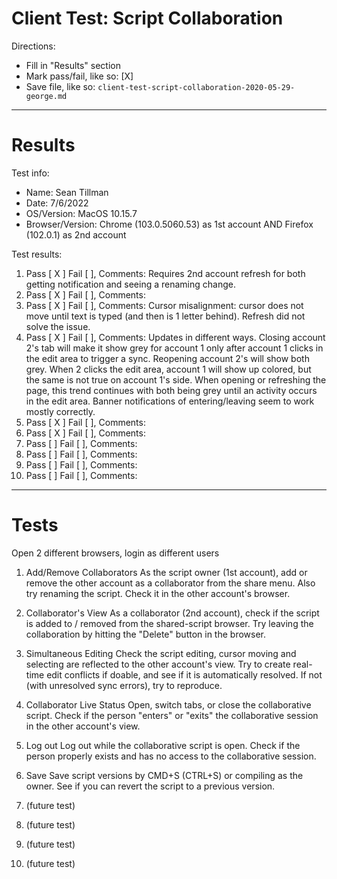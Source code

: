 # Client Test: Script Collaboration

Directions:
- Fill in "Results" section
- Mark pass/fail, like so: [X]
- Save file, like so: `client-test-script-collaboration-2020-05-29-george.md`

------------------------------------------------------------------------------
# Results

Test info:
- Name: Sean Tillman
- Date: 7/6/2022
- OS/Version: MacOS 10.15.7
- Browser/Version: Chrome (103.0.5060.53) as 1st account AND Firefox (102.0.1) as 2nd account

Test results:

1. Pass [ X ] Fail [ ], Comments: Requires 2nd account refresh for both getting notification and seeing a renaming change.
2. Pass [ X ] Fail [ ], Comments: 
3. Pass [ X ] Fail [ ], Comments: Cursor misalignment: cursor does not move until text is typed (and then is 1 letter behind). Refresh did not solve the issue.
4. Pass [ X ] Fail [ ], Comments: Updates in different ways. Closing account 2's tab will make it show grey for account 1 only after account 1 clicks in the edit area to trigger a sync. Reopening account 2's will show both grey. When 2 clicks the edit area, account 1 will show up colored, but the same is not true on account 1's side. When opening or refreshing the page, this trend continues with both being grey until an activity occurs in the edit area. Banner notifications of entering/leaving seem to work mostly correctly.
5. Pass [ X ] Fail [ ], Comments: 
6. Pass [ X ] Fail [ ], Comments: 
7. Pass [ ] Fail [ ], Comments: 
8. Pass [ ] Fail [ ], Comments: 
9. Pass [ ] Fail [ ], Comments: 
10. Pass [ ] Fail [ ], Comments: 

------------------------------------------------------------------------------
# Tests

Open 2 different browsers, login as different users

1. Add/Remove Collaborators
As the script owner (1st account), add or remove the other account as a 
collaborator from the share menu. Also try renaming the script. Check it in the 
other account's browser.

2. Collaborator's View
As a collaborator (2nd account), check if the script is added to / removed 
from the shared-script browser. Try leaving the collaboration by hitting the 
"Delete" button in the browser.

3. Simultaneous Editing
Check the script editing, cursor moving and selecting are reflected to the 
other account's view. Try to create real-time edit conflicts if doable, and 
see if it is automatically resolved. If not (with unresolved sync errors), 
try to reproduce.

4. Collaborator Live Status
Open, switch tabs, or close the collaborative script. Check if the person 
"enters" or "exits" the collaborative session in the other account's view.

5. Log out
Log out while the collaborative script is open. Check if the person properly 
exists and has no access to the collaborative session.

6. Save
Save script versions by CMD+S (CTRL+S) or compiling as the owner. See if you 
can revert the script to a previous version.

7. (future test)


8. (future test)


9. (future test)


10. (future test)

